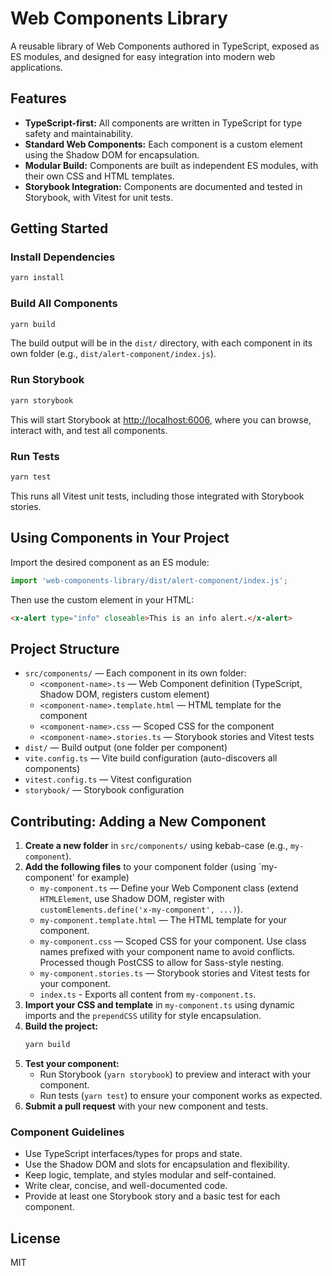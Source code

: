 
# Web Components Library

A reusable library of Web Components authored in TypeScript, exposed as ES modules, and designed for easy integration into modern web applications.

## Features

- **TypeScript-first:** All components are written in TypeScript for type safety and maintainability.
- **Standard Web Components:** Each component is a custom element using the Shadow DOM for encapsulation.
- **Modular Build:** Components are built as independent ES modules, with their own CSS and HTML templates.
- **Storybook Integration:** Components are documented and tested in Storybook, with Vitest for unit tests.

## Getting Started

### Install Dependencies

```sh
yarn install
```

### Build All Components

```sh
yarn build
```

The build output will be in the `dist/` directory, with each component in its own folder (e.g., `dist/alert-component/index.js`).

### Run Storybook

```sh
yarn storybook
```

This will start Storybook at [http://localhost:6006](http://localhost:6006), where you can browse, interact with, and test all components.

### Run Tests

```sh
yarn test
```

This runs all Vitest unit tests, including those integrated with Storybook stories.

## Using Components in Your Project

Import the desired component as an ES module:

```js
import 'web-components-library/dist/alert-component/index.js';
```

Then use the custom element in your HTML:

```html
<x-alert type="info" closeable>This is an info alert.</x-alert>
```

## Project Structure

- `src/components/` — Each component in its own folder:
  - `<component-name>.ts` — Web Component definition (TypeScript, Shadow DOM, registers custom element)
  - `<component-name>.template.html` — HTML template for the component
  - `<component-name>.css` — Scoped CSS for the component
  - `<component-name>.stories.ts` — Storybook stories and Vitest tests
- `dist/` — Build output (one folder per component)
- `vite.config.ts` — Vite build configuration (auto-discovers all components)
- `vitest.config.ts` — Vitest configuration
- `storybook/` — Storybook configuration

## Contributing: Adding a New Component

1. **Create a new folder** in `src/components/` using kebab-case (e.g., `my-component`).
2. **Add the following files** to your component folder (using `my-component' for example)
   - `my-component.ts` — Define your Web Component class (extend `HTMLElement`, use Shadow DOM, register with `customElements.define('x-my-component', ...)`).
   - `my-component.template.html` — The HTML template for your component.
   - `my-component.css` — Scoped CSS for your component. Use class names prefixed with your component name to avoid conflicts. Processed though PostCSS to allow for Sass-style nesting.
   - `my-component.stories.ts` — Storybook stories and Vitest tests for your component.
   - `index.ts` - Exports all content from `my-component.ts`.
3. **Import your CSS and template** in `my-component.ts` using dynamic imports and the `prependCSS` utility for style encapsulation.
4. **Build the project:**
   ```sh
   yarn build
   ```
5. **Test your component:**
   - Run Storybook (`yarn storybook`) to preview and interact with your component.
   - Run tests (`yarn test`) to ensure your component works as expected.
6. **Submit a pull request** with your new component and tests.

### Component Guidelines

- Use TypeScript interfaces/types for props and state.
- Use the Shadow DOM and slots for encapsulation and flexibility.
- Keep logic, template, and styles modular and self-contained.
- Write clear, concise, and well-documented code.
- Provide at least one Storybook story and a basic test for each component.

## License

MIT


